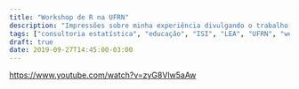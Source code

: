 ```yaml
---
title: "Workshop de R na UFRN"
description: "Impressões sobre minha experiência divulgando o trabalho que fazemos no Brasil para o mundo"
tags: ["consultoria estatística", "educação", "ISI", "LEA", "UFRN", "workshop"]
draft: true
date: 2019-09-27T14:45:00-03:00
---
```


https://www.youtube.com/watch?v=zyG8Vlw5aAw


